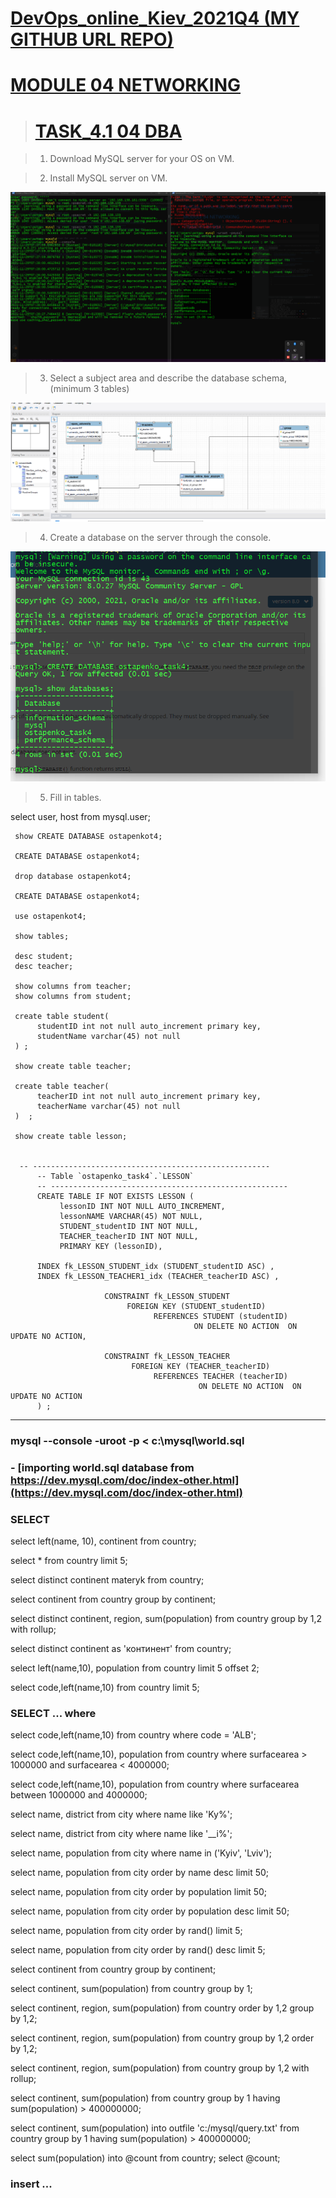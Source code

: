 
[DevOps_online_Kiev_2021Q4 (MY GITHUB URL REPO)](https://github.com/vasilkyiv/DevOps_online_Kiev_2021Q4.git)
=======================================

[MODULE 04 NETWORKING](https://github.com/vasilkyiv/DevOps_online_Kiev_2021Q4/tree/main/m4) 
===========================================================================
> # [TASK_4.1 04 DBA](https://github.com/vasilkyiv/DevOps_online_Kiev_2021Q4/tree/main/m4)


> 1. Download MySQL server for your OS on VM.

> 2. Install MySQL server on VM.

[![*Report in screenshots*](shreenshot/1.png?raw=true)](https://github.com/vasilkyiv/DevOps_online_Kiev_2021Q4/tree/main/m3/task4.1)

> 3. Select a subject area and describe the database schema, (minimum 3 tables)

[![*Report in screenshots*](shreenshot/2.png?raw=true)](https://github.com/vasilkyiv/DevOps_online_Kiev_2021Q4/tree/main/m3/task4.1)

> 4. Create a database on the server through the console.

[![*Report in screenshots*](shreenshot/3.png?raw=true)](https://github.com/vasilkyiv/DevOps_online_Kiev_2021Q4/tree/main/m3/task4.1)

> 5. Fill in tables.

select user, host from mysql.user;

     show CREATE DATABASE ostapenkot4;

     CREATE DATABASE ostapenkot4;

     drop database ostapenkot4;

     CREATE DATABASE ostapenkot4;

     use ostapenkot4;

     show tables;

     desc student;
     desc teacher;

     show columns from teacher;
     show columns from student;

     create table student(
          studentID int not null auto_increment primary key, 
          studentName varchar(45) not null
     ) ;

     show create table teacher;

     create table teacher(
          teacherID int not null auto_increment primary key, 
          teacherName varchar(45) not null 
     )  ;  

     show create table lesson;


      -- -----------------------------------------------------
          -- Table `ostapenko_task4`.`LESSON`
          -- -----------------------------------------------------
          CREATE TABLE IF NOT EXISTS LESSON (
               lessonID INT NOT NULL AUTO_INCREMENT,
               lessonNAME VARCHAR(45) NOT NULL,
               STUDENT_studentID INT NOT NULL,
               TEACHER_teacherID INT NOT NULL,
               PRIMARY KEY (lessonID),
          
          INDEX fk_LESSON_STUDENT_idx (STUDENT_studentID ASC) ,
          INDEX fk_LESSON_TEACHER1_idx (TEACHER_teacherID ASC) ,
          
                         CONSTRAINT fk_LESSON_STUDENT 
                              FOREIGN KEY (STUDENT_studentID)
                                    REFERENCES STUDENT (studentID)
                                             ON DELETE NO ACTION  ON UPDATE NO ACTION,
          
                         CONSTRAINT fk_LESSON_TEACHER
                               FOREIGN KEY (TEACHER_teacherID)
                                    REFERENCES TEACHER (teacherID)
                                              ON DELETE NO ACTION  ON UPDATE NO ACTION
          ) ;

*******************************
### mysql --console -uroot -p < c:\mysql\world.sql 
### - [importing world.sql database from https://dev.mysql.com/doc/index-other.html](https://dev.mysql.com/doc/index-other.html)

### SELECT

select left(name, 10), continent 
from country;

select * from country limit 5;

 select distinct continent materyk from country;

  select  continent from country group by continent;

select distinct continent, region, sum(population) from country group by 1,2 with rollup;

select distinct continent as 'континент' from country;

select left(name,10), population from country limit 5 offset 2;

select code,left(name,10) from country limit 5;

### SELECT  ... where

select code,left(name,10) from country where code = 'ALB';

select code,left(name,10), population from country where surfacearea > 1000000 and surfacearea < 4000000;

select code,left(name,10), population from country where surfacearea between 1000000 and 4000000;

select name, district from city where name like 'Ky%';

select name, district from city where name like '__i%';

select name, population from city where name in ('Kyiv', 'Lviv');

select name, population from city order by name desc limit 50; 

select name, population from city order by population  limit 50;  

select name, population from city order by population  desc limit 50;

select name, population from city order by rand()   limit 5;

select name, population from city order by rand()  desc limit 5;

select continent from country group by continent;

select continent, sum(population) from country group by 1;

select continent, region, sum(population) from country order by 1,2 group by 1,2;

select continent, region, sum(population) from country group by 1,2 order by 1,2;

select continent, region, sum(population) from country group by 1,2 with rollup;

select continent, sum(population) from country group by 1 having sum(population) > 400000000;

select continent, sum(population)  into outfile 'c:/mysql/query.txt' from country group by 1 having sum(population) > 400000000;

select sum(population) into @count from country;
select @count;

### insert  ... 